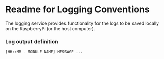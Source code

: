 Readme for Logging Conventions
=

The logging service provides functionality for the logs to be saved 
locally on the RaspberryPi (or the host computer).

### Log output definition
``
[HH::MM - MODULE NAME] MESSAGE ...
``